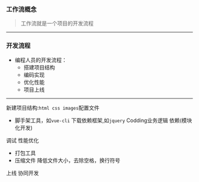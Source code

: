 ### 工作流概念
> 工作流就是一个项目的开发流程
---
### 开发流程
- 编程人员的开发流程：
   - 搭建项目结构
   - 编码实现
   - 优化性能
   - 项目上线
---
新建项目结构:`html css images`配置文件   
  - 脚手架工具，如`vue-cli`
下载依赖框架,如`jquery`
Codding业务逻辑 依赖(模块化开发)

调试
性能优化  
  - 打包工具
  - 压缩文件  降低文件大小，去除空格，换行符号
  
上线
协同开发 